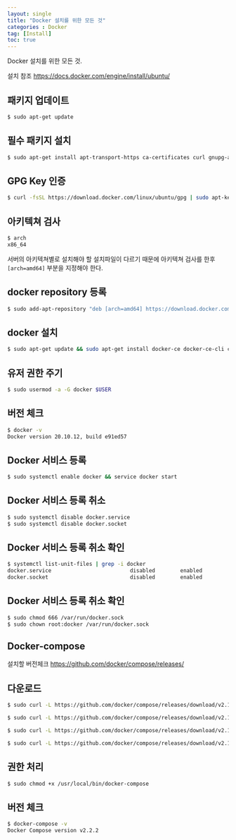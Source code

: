 ```yaml
---
layout: single
title: "Docker 설치를 위한 모든 것"
categories : Docker
tag: [Install]
toc: true
---
```


Docker 설치를 위한 모든 것.

설치 참조 https://docs.docker.com/engine/install/ubuntu/

## 패키지 업데이트
```bash
$ sudo apt-get update
```

## 필수 패키지 설치
```bash
$ sudo apt-get install apt-transport-https ca-certificates curl gnupg-agent software-properties-common
```

## GPG Key 인증
```bash
$ curl -fsSL https://download.docker.com/linux/ubuntu/gpg | sudo apt-key add -
```

## 아키텍쳐 검사
```bash
$ arch
x86_64
```
서버의 아키텍쳐별로 설치해야 할 설치파일이 다르기 때문에 아키텍쳐 검사를 한후 `[arch=amd64]` 부분을 지정해야 한다.

## docker repository 등록
```bash
$ sudo add-apt-repository "deb [arch=amd64] https://download.docker.com/linux/ubuntu $(lsb_release -cs) stable"
```

## docker 설치
```bash
$ sudo apt-get update && sudo apt-get install docker-ce docker-ce-cli containerd.io
```

## 유저 권한 주기
```bash
$ sudo usermod -a -G docker $USER
```

## 버전 체크
```bash
$ docker -v
Docker version 20.10.12, build e91ed57
```

## Docker 서비스 등록
```bash
$ sudo systemctl enable docker && service docker start
```

## Docker 서비스 등록 취소
```bash
$ sudo systemctl disable docker.service
$ sudo systemctl disable docker.socket
```

## Docker 서비스 등록 취소 확인
```bash
$ systemctl list-unit-files | grep -i docker
docker.service                         disabled        enabled      
docker.socket                          disabled        enabled  
```

## Docker 서비스 등록 취소 확인
```bash
$ sudo chmod 666 /var/run/docker.sock
$ sudo chown root:docker /var/run/docker.sock
```

## Docker-compose
설치할 버전체크 https://github.com/docker/compose/releases/


## 다운로드
```bash
$ sudo curl -L https://github.com/docker/compose/releases/download/v2.16.0/docker-compose-`uname -s`-`uname -m` -o /usr/local/bin/docker-compose

$ sudo curl -L https://github.com/docker/compose/releases/download/v2.15.1/docker-compose-`uname -s`-`uname -m` -o /usr/local/bin/docker-compose

$ sudo curl -L https://github.com/docker/compose/releases/download/v2.12.2/docker-compose-`uname -s`-`uname -m` -o /usr/local/bin/docker-compose

$ sudo curl -L https://github.com/docker/compose/releases/download/v2.10.2/docker-compose-`uname -s`-`uname -m` -o /usr/local/bin/docker-compose
```

## 권한 처리
```bash
$ sudo chmod +x /usr/local/bin/docker-compose
```

## 버전 체크
```bash
$ docker-compose -v
Docker Compose version v2.2.2
```